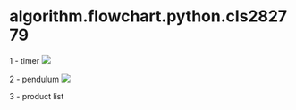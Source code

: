 # algorithm.flowchart.python.cls282779
 1 - timer 
 ![](C:\Users\Nilooooo\Desktop\ALGORithms\timer2.jpg)
 
2 - pendulum
<img src="https://www.dropbox.com/scl/fi/ofbjxa4w3ggp95gpe84md/timer2.jpg?rlkey=o8qfacwehrd3c4qnbwfqbien3&amp;dl=0"/>

3 - product list